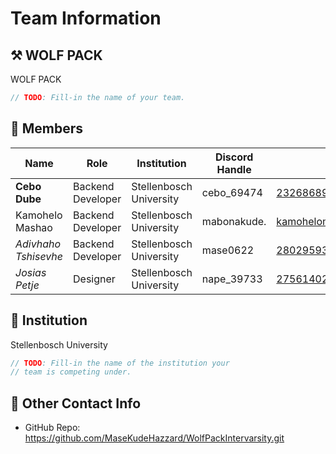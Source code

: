 # Team Information

## ⚒️ WOLF PACK
WOLF PACK
``` c
// TODO: Fill-in the name of your team.
```

## 👥 Members
| Name     | Role                | Institution           | Discord Handle | Email |
|----------|---------------------|-----------------------| -------------------|-------------|
| **Cebo Dube**            | Backend Developer   | Stellenbosch University | cebo_69474  | <23268689@sun.ac.za>       |
| Kamohelo Mashao      | Backend Developer   | Stellenbosch University | mabonakude. | <kamohelomashao@gmail.com> |
| *Adivhaho Tshisevhe*   | Backend Developer   | Stellenbosch University | mase0622    | <28029593@sun.ac.za>         |
| *Josias Petje*         | Designer            | Stellenbosch University | nape_39733  | <27561402@sun.ac.za>       |

## 🏫 Institution
Stellenbosch University
``` c
// TODO: Fill-in the name of the institution your
// team is competing under.
```

## 📧 Other Contact Info
- GitHub Repo: <https://github.com/MaseKudeHazzard/WolfPackIntervarsity.git>
